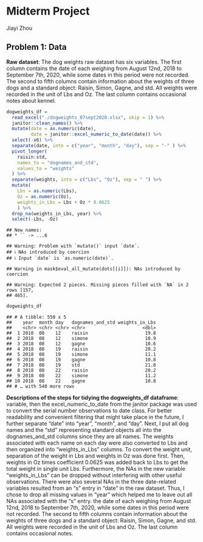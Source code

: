 Midterm Project
================
Jiayi Zhou

## Problem 1: Data

**Raw dataset**: The dog weights raw dataset has six variables. The
first column contains the date of each weighing from August 12nd, 2018
to September 7th, 2020, while some dates in this period were not
recorded. The second to fifth columns contain information about the
weights of three dogs and a standard object: Raisin, Simon, Gagne, and
std. All weights were recorded in the unit of Lbs and Oz. The last
column contains occasional notes about kennel.

``` r
dogweights_df =
  read_excel("./dogweights_07sept2020.xlsx", skip = 1) %>% 
  janitor::clean_names() %>%
  mutate(date = as.numeric(date),
         date = janitor::excel_numeric_to_date(date)) %>% 
  select(-x6) %>% 
  separate(date, into = c("year", "month", "day"), sep = "-" ) %>% 
  pivot_longer(
    raisin:std,
    names_to = "dognames_and_std",
    values_to = "weights"
  ) %>% 
  separate(weights, into = c("Lbs", "Oz"), sep = " ") %>% 
  mutate(
    Lbs = as.numeric(Lbs),
    Oz = as.numeric(Oz),
    weights_in_Lbs = Lbs + Oz * 0.0625
    ) %>% 
  drop_na(weights_in_Lbs, year) %>% 
  select(-Lbs, -Oz)
```

    ## New names:
    ## * `` -> ...6

    ## Warning: Problem with `mutate()` input `date`.
    ## ℹ NAs introduced by coercion
    ## ℹ Input `date` is `as.numeric(date)`.

    ## Warning in mask$eval_all_mutate(dots[[i]]): NAs introduced by coercion

    ## Warning: Expected 2 pieces. Missing pieces filled with `NA` in 2 rows [157,
    ## 465].

``` r
dogweights_df
```

    ## # A tibble: 550 x 5
    ##    year  month day   dognames_and_std weights_in_Lbs
    ##    <chr> <chr> <chr> <chr>                     <dbl>
    ##  1 2018  08    12    raisin                     19.8
    ##  2 2018  08    12    simone                     10.9
    ##  3 2018  08    12    gagne                      10.6
    ##  4 2018  08    19    raisin                     20.2
    ##  5 2018  08    19    simone                     11.1
    ##  6 2018  08    19    gagne                      10.8
    ##  7 2018  08    19    std                        21.0
    ##  8 2018  08    22    raisin                     20.2
    ##  9 2018  08    22    simone                     11.2
    ## 10 2018  08    22    gagne                      10.8
    ## # … with 540 more rows

**Descriptions of the steps for tidying the dogweights\_df dataframe**:
variable, then the excel\_numeric\_to\_date from the janitor package was
used to convert the serial number observations to date class. For better
readability and convenient filtering that might take place in the
future, I further separate “date” into “year”, “month”, and “day”. Next,
I put all dog names and the “std” representing standard objects all into
the dognames\_and\_std columns since they are all names. The weights
associated with each name on each day were also converted to Lbs and
then organized into “weights\_in\_Lbs” columns. To convert the weight
unit, separation of the weight in Lbs and weights in Oz was done first.
Then, weights in Oz times coefficient 0.0625 was added back to Lbs to
get the total weight in single unit Lbs. Furthermore, the NAs in the new
variable “weights\_in\_Lbs” can be dropped without interfering with
other useful observations. There were also several NAs in the three
date-related variables resulted from an “s” entry in “date” in the raw
dataset. Thus, I chose to drop all missing values in “year” which helped
me to leave out all NAs associated with the “s” entry. the date of each
weighing from August 12nd, 2018 to September 7th, 2020, while some dates
in this period were not recorded. The second to fifth columns contain
information about the weights of three dogs and a standard object:
Raisin, Simon, Gagne, and std. All weights were recorded in the unit of
Lbs and Oz. The last column contains occasional notes.
